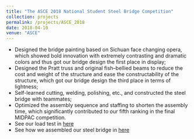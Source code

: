 ```yaml
---
title: "The ASCE 2018 National Student Steel Bridge Competition"
collection: projects
permalink: /projects/ASCE_2018
date: 2018-04-10
venue: "ASCE"
---
```


* Designed the bridge painting based on Sichuan face changing opera, which showed bold innovation with extremely contrasting and dramatic colors and thus got our bridge design the first place in display;
* Designed the Pratt truss and original fish–bellied beams to reduce the cost and weight of the structure and ease the constructability of the structure, which got our bridge design the third place in terms of lightness;
* Self-learned cutting, welding, polishing, etc., and constructed the steel bridge with teammates;
* Optimized the assembly sequence and staffing to shorten the assembly time, which significantly contributed to our fifth ranking in the final MIDPAC competition.
* See our load test in [here](https://youtu.be/eLrPdPdLCLg)
* See how we assembled our steel bridge in [here](https://youtu.be/YEI1YhxKHI0)
